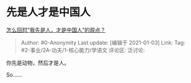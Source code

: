 # 先是人才是中国人
[怎么回怼“我先是人，才是中国人”的观点？](https://www.zhihu.com/question/423150004/answer/1655308413)

> Author: #0-Anonymity
> Last update: [编辑于 2021-01-03]
> Link:
> Tag: #2-事业/2A-功夫/1-核心能力/学语文
> 评论区:
> 泛讨论:

你先是动物，然后才是人。

So……
